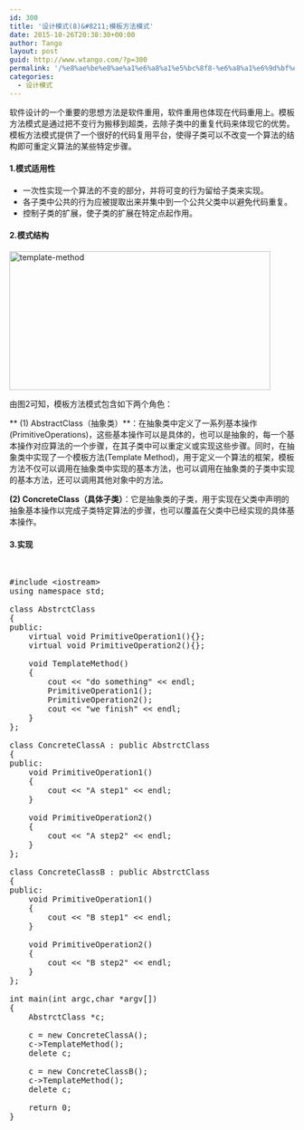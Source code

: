 ```yaml
---
id: 300
title: '设计模式(8)&#8211;模板方法模式'
date: 2015-10-26T20:38:30+00:00
author: Tango
layout: post
guid: http://www.wtango.com/?p=300
permalink: '/%e8%ae%be%e8%ae%a1%e6%a8%a1%e5%bc%8f8-%e6%a8%a1%e6%9d%bf%e6%96%b9%e6%b3%95%e6%a8%a1%e5%bc%8f/'
categories:
  - 设计模式
---
```

软件设计的一个重要的思想方法是软件重用，软件重用也体现在代码重用上。模板方法模式是通过把不变行为搬移到超类，去除子类中的重复代码来体现它的优势。模板方法模式提供了一个很好的代码复用平台，使得子类可以不改变一个算法的结构即可重定义算法的某些特定步骤。

<!--more-->

#### 1.模式适用性

  * 一次性实现一个算法的不变的部分，并将可变的行为留给子类来实现。
  * 各子类中公共的行为应被提取出来并集中到一个公共父类中以避免代码重复。
  * 控制子类的扩展，使子类的扩展在特定点起作用。

#### 2.模式结构

[<img class="aligncenter size-full wp-image-301" src="http://www.wtango.com/wp-content/uploads/2015/10/template-method.png" alt="template-method" width="461" height="245" srcset="http://www.wtango.com/wp-content/uploads/2015/10/template-method.png 461w, http://www.wtango.com/wp-content/uploads/2015/10/template-method-300x159.png 300w" sizes="(max-width: 461px) 100vw, 461px" />](http://www.wtango.com/wp-content/uploads/2015/10/template-method.png)

由图2可知，模板方法模式包含如下两个角色：

** (1) AbstractClass（抽象类）**：在抽象类中定义了一系列基本操作(PrimitiveOperations)，这些基本操作可以是具体的，也可以是抽象的，每一个基本操作对应算法的一个步骤，在其子类中可以重定义或实现这些步骤。同时，在抽象类中实现了一个模板方法(Template Method)，用于定义一个算法的框架，模板方法不仅可以调用在抽象类中实现的基本方法，也可以调用在抽象类的子类中实现的基本方法，还可以调用其他对象中的方法。

**(2) ConcreteClass（具体子类）**：它是抽象类的子类，用于实现在父类中声明的抽象基本操作以完成子类特定算法的步骤，也可以覆盖在父类中已经实现的具体基本操作。

#### 3.实现

&nbsp;

<pre class="brush: cpp; title: ; notranslate" title="">#include &lt;iostream&gt;
using namespace std;

class AbstrctClass
{
public:
	virtual void PrimitiveOperation1(){};
	virtual void PrimitiveOperation2(){};

	void TemplateMethod()
	{
		cout &lt;&lt; "do something" &lt;&lt; endl;
		PrimitiveOperation1();
		PrimitiveOperation2();
		cout &lt;&lt; "we finish" &lt;&lt; endl;
	}
};

class ConcreteClassA : public AbstrctClass
{
public:
	void PrimitiveOperation1()
	{
		cout &lt;&lt; "A step1" &lt;&lt; endl;
	}

	void PrimitiveOperation2()
	{
		cout &lt;&lt; "A step2" &lt;&lt; endl;
	}
};

class ConcreteClassB : public AbstrctClass
{
public:
	void PrimitiveOperation1()
	{
		cout &lt;&lt; "B step1" &lt;&lt; endl;
	}

	void PrimitiveOperation2()
	{
		cout &lt;&lt; "B step2" &lt;&lt; endl;
	}
};

int main(int argc,char *argv[])
{
	AbstrctClass *c;

	c = new ConcreteClassA();
	c-&gt;TemplateMethod();
	delete c;

	c = new ConcreteClassB();
	c-&gt;TemplateMethod();
	delete c;

	return 0;
}
</pre>